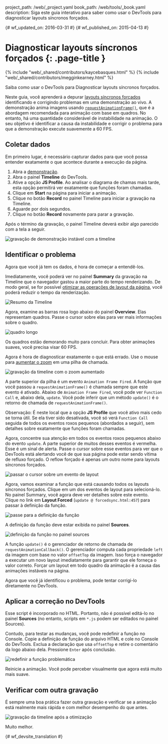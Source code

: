 project_path: /web/_project.yaml
book_path: /web/tools/_book.yaml
description: Siga este guia interativo para saber como usar o DevTools para diagnosticar layouts síncronos forçados.

{# wf_updated_on: 2016-03-31 #}
{# wf_published_on: 2015-04-13 #}

# Diagnosticar layouts síncronos forçados {: .page-title }

{% include "web/_shared/contributors/kaycebasques.html" %}
{% include "web/_shared/contributors/megginkearney.html" %}

Saiba como usar o DevTools para Diagnosticar layouts síncronos 
forçados.

Neste guia, você aprenderá a depurar [layouts síncronos forçados][fsl]
identificando e corrigindo problemas em uma demonstração ao vivo.  A demonstração anima imagens 
usando [`requestAnimationFrame()`][raf], que é a abordagem recomendada para 
animação com base em quadros. No entanto, há uma quantidade considerável de instabilidade na 
animação. O seu objetivo é identificar a causa da instabilidade e corrigir o problema 
para que a demonstração execute suavemente a 60 FPS. 

[fsl]: /web/fundamentals/performance/rendering/avoid-large-complex-layouts-and-layout-thrashing#avoid-forced-synchronous-layouts

[raf]: /web/fundamentals/performance/rendering/optimize-javascript-execution#use-requestanimationframe-for-visual-changes


## Coletar dados

Em primeiro lugar, é necessário capturar dados para que você possa entender exatamente o que acontece
durante a execução da página. 

1. Abra a [demonstração](https://googlesamples.github.io/web-fundamentals/tools/chrome-devtools/rendering-tools/forcedsync.html).
1. Abra o painel **Timeline** do DevTools.
1. Ative a opção **JS Profile**. Ao analisar o diagrama de chamas mais tarde, esta
   opção permitirá ver exatamente que funções foram chamadas.
1. Clique em **Start** na página para iniciar a animação.
1. Clique no botão **Record** no painel Timeline para iniciar a gravação
   na Timeline.
1. Aguarde por dois segundos.
1. Clique no botão **Record** novamente para parar a gravação. 

Após o término da gravação, o painel Timeline deverá exibir algo parecido
com a tela a seguir. 

![gravação de demonstração instável com a timeline](imgs/demo-recording.png)

## Identificar o problema

Agora que você já tem os dados, é hora de começar a entendê-los. 

Imediatamente, você poderá ver no painel **Summary** da gravação na Timeline 
que o navegador gastou a maior parte do tempo renderizando. De modo geral, se for
possível [otimizar as operações de layout da página][layout], você poderá reduzir
o tempo da renderização. 

![Resumo da Timeline](imgs/summary.png)

Agora, examine as barras rosa logo abaixo do painel **Overview**.
Elas representam quadros. Passe o cursor sobre elas para ver mais informações sobre o
quadro.

![quadro longo](imgs/long-frame.png)

Os quadros estão demorando muito para concluir. Para obter animações suaves, você precisa
visar 60 FPS. 

Agora é hora de diagnosticar exatamente o que está errado. Use o mouse para 
[aumentar o zoom][zoom] em uma pilha de chamada. 

![gravação da timeline com o zoom aumentado](imgs/zoom.png)

A parte superior da pilha é um evento `Animation Frame Fired`. A função que você
passou a `requestAnimationFrame()` é chamada sempre que este evento é ativado.
Abaixo de `Animation Frame Fired`, você pode ver `Function Call` e, abaixo dela,
`update`. Você pode inferir que um método `update()` é o retorno de chamada de
`requestAnimationFrame()`. 

Observação: É neste local que a opção **JS Profile** que você ativo mais cedo se torna 
útil. Se ela tiver sido desativada, você só verá `Function Call` seguida
de todos os eventos roxos pequenos (abordados a seguir), sem detalhes sobre exatamente
que funções foram chamadas.

Agora, concentre sua atenção em todos os eventos roxos pequenos abaixo do evento `update`.
 A parte superior de muitos desses eventos é vermelha. Esse é um sinal de alerta.
Passe o cursor sobre esse eventos para ver que o DevTools está alertando você de que sua 
página pode estar sendo vítima de refluxo forçado. O reflow forçado é apenas um outro nome para 
layouts síncronos forçados. 

![passar o cursor sobre um evento de layout](imgs/layout-hover.png)

Agora, vamos examinar a função que está causando todos os 
layouts síncronos forçados. Clique em um dos eventos de layout para selecioná-lo.
No painel Summary, você agora deve ver detalhes sobre este evento. Clique no
link em **Layout Forced** (`update @ forcedsync.html:457`) para passar
à definição da função.

![passe para a definição da função](imgs/jump.png)

A definição da função deve estar exibida no painel **Sources**. 

![definição da função no painel sources](imgs/definition.png)

A função `update()` é o gerenciador de retorno de chamada de 
`requestAnimationCallback()`. O gerenciador computa cada propriedade `left` da imagem
com base no valor `offsetTop` da imagem. Isso força o navegador a executar
um novo layout imediatamente para garantir que ele forneça o valor correto.
Forçar um layout em todo quadro da animação é a causa das animações
instáveis na página. 

Agora que você já identificou o problema, pode tentar corrigi-lo diretamente
no DevTools.

[layout]: /web/tools/chrome-devtools/profile/rendering-tools/analyze-runtime#layout
[zoom]: /web/tools/chrome-devtools/profile/evaluate-performance/timeline-tool#zoom

## Aplicar a correção no DevTools

Esse script é incorporado no HTML. Portanto, não é possível editá-lo no painel **Sources**
(no entanto, scripts em `*.js` podem ser editados no painel Sources). 

Contudo, para testar as mudanças, você pode redefinir a função no Console.
Copie a definição de função do arquivo HTML e cole no Console
do DevTools. Exclua a declaração que usa `offsetTop` e retire o comentário da logo
abaixo dela. Pressione `Enter` após conclusão. 

![redefinir a função problemática](imgs/redefinition.png)

Reinicie a animação. Você pode perceber visualmente que agora está muito mais suave. 

## Verificar com outra gravação

É sempre uma boa prática fazer outra gravação e verificar se a 
animação está realmente mais rápida e com melhor desempenho do que antes. 

![gravação da timeline após a otimização](imgs/after.png)

Muito melhor.


{# wf_devsite_translation #}
